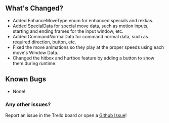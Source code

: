 ## What's Changed?

* Added EnhanceMoveType enum for enhanced specials and rekkas.
* Added SpecialData for special move data, such as motion inputs, starting and ending frames for the input window, etc.
* Added CommandNormalData for command normal data, such as required direction, button, etc.
* Fixed the move animations so they play at the proper speeds using each move's Window Data.
* Changed the hitbox and hurtbox feature by adding a button to show them during runtime.

## Known Bugs

* None!

### Any other issues?

Report an issue in the Trello board or open a [Github Issue](https://github.com/KnockoutArcade/Character-Data-Editor/issues/new)!

